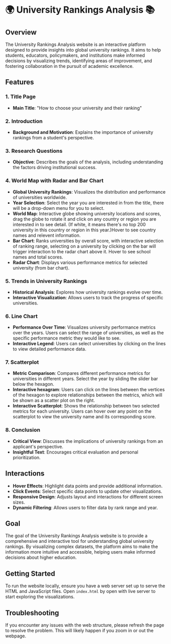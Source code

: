 # 🌍 University Rankings Analysis 📚

## Overview

The University Rankings Analysis website is an interactive platform designed to provide insights into global university rankings. It aims to help students, educators, policymakers, and institutions make informed decisions by visualizing trends, identifying areas of improvement, and fostering collaboration in the pursuit of academic excellence.

## Features

### 1. Title Page
- **Main Title**: "How to choose your university and their ranking"

### 2. Introduction
- **Background and Motivation**: Explains the importance of university rankings from a student's perspective.

### 3. Research Questions
- **Objective**: Describes the goals of the analysis, including understanding the factors driving institutional success.

### 4. World Map with Radar and Bar Chart
- **Global University Rankings**: Visualizes the distribution and performance of universities worldwide.
- **Year Selection**: Select the year you are interested in from the title, there will be a drop-down menu for you to select.
- **World Map**: Interactive globe showing university locations and scores, drag the globe to rotate it and click on any country or region you are interested in to see detail. (If white, it means there's no top 200 university in this country or region in this year.)Hover to see country names and relevent information.
- **Bar Chart**: Ranks universities by overall score, with interactive selection of ranking range, selecting on a university by clicking on the bar will trigger interaction to the radar chart above it. Hover to see school names and total scores.
- **Radar Chart**: Displays various performance metrics for selected university (from bar chart).

### 5. Trends in University Rankings
- **Historical Analysis**: Explores how university rankings evolve over time.
- **Interactive Visualization**: Allows users to track the progress of specific universities.

### 6. Line Chart
- **Performance Over Time**: Visualizes university performance metrics over the years. Users can select the range of universities, as well as the specific performance metric they would like to see.
- **Interactive Legend**: Users can select universities by clicking on the lines to view detailed performance data.

### 7. Scatterplot
- **Metric Comparison**: Compares different performance metrics for universities in different years. Select the year by sliding the slider bar below the hexagon.
- **Interactive hexagram**: Users can click on the lines between the vertices of the hexagon to explore relationships between the metrics, which will be shown as a scatter plot on the right.
- **Interactive Scatterplot**: Shows the relationship between two selected metrics for each university. Users can hover over any point on the scatterplot to view the university name and its corresponding score.


### 8. Conclusion
- **Critical View**: Discusses the implications of university rankings from an applicant's perspective.
- **Insightful Text**: Encourages critical evaluation and personal prioritization.

## Interactions

- **Hover Effects**: Highlight data points and provide additional information.
- **Click Events**: Select specific data points to update other visualizations.
- **Responsive Design**: Adjusts layout and interactions for different screen sizes.
- **Dynamic Filtering**: Allows users to filter data by rank range and year.

## Goal

The goal of the University Rankings Analysis website is to provide a comprehensive and interactive tool for understanding global university rankings. By visualizing complex datasets, the platform aims to make the information more intuitive and accessible, helping users make informed decisions about higher education.

## Getting Started

To run the website locally, ensure you have a web server set up to serve the HTML and JavaScript files. Open `index.html` by open with live server to start exploring the visualizations.

## Troubleshooting

If you encounter any issues with the web structure, please refresh the page to resolve the problem. This will likely happen if you zoom in or out the webpage.
